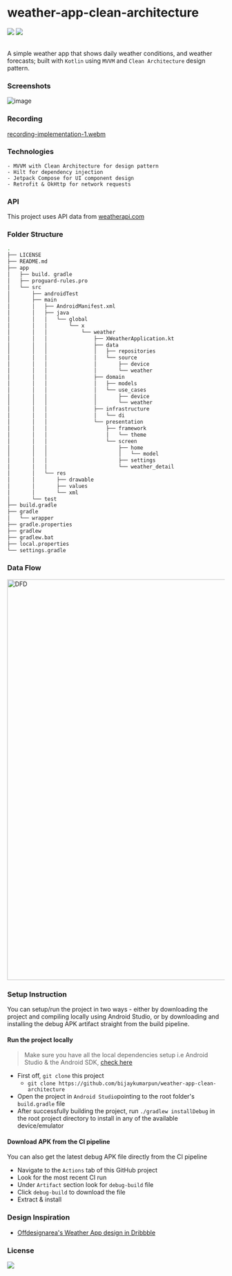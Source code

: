 # weather-app-clean-architecture
 <div style={display:flex;}>

<img src="https://img.shields.io/github/languages/code-size/bijaykumarpun/weather-app-clean-architecture?style=flat-square"/>
<!-- <img src="https://img.shields.io/github/downloads/bijaykumarpun/weather-app-clean-architecture/total"/> -->
<img src="https://img.shields.io/github/last-commit/bijaykumarpun/weather-app-clean-architecture?style=flat-square"/>
</div><br>

A simple weather app that shows daily weather conditions, and weather forecasts; built with `Kotlin` using `MVVM` and `Clean Architecture` design pattern.

### Screenshots
![image](https://github.com/bijaykumarpun/weather-app-clean-architecture/assets/13991373/800954e0-ffc5-4e0c-90ae-6a540b61ad06)

### Recording
[recording-implementation-1.webm](https://github.com/bijaykumarpun/weather-app-clean-architecture/assets/13991373/a7fd5955-d34f-4763-a7e2-b0f0f50410b0)

### Technologies

    - MVVM with Clean Architecture for design pattern
    - Hilt for dependency injection
    - Jetpack Compose for UI component design
    - Retrofit & OkHttp for network requests
### API
This project uses API data from [weatherapi.com](https://www.weatherapi.com/)

### Folder Structure
```bash
.
├── LICENSE
├── README.md
├── app
│   ├── build. gradle
│   ├── proguard-rules.pro
│   └── src
│       ├── androidTest
│       ├── main
│       │   ├── AndroidManifest.xml
│       │   ├── java
│       │   │   └── global
│       │   │       └── x
│       │   │           └── weather
│       │   │               ├── XWeatherApplication.kt
│       │   │               ├── data
│       │   │               │   ├── repositories
│       │   │               │   └── source
│       │   │               │       ├── device
│       │   │               │       └── weather
│       │   │               ├── domain
│       │   │               │   ├── models
│       │   │               │   └── use_cases
│       │   │               │       ├── device
│       │   │               │       └── weather
│       │   │               ├── infrastructure
│       │   │               │   └── di
│       │   │               └── presentation
│       │   │                   ├── framework
│       │   │                   │   └── theme
│       │   │                   └── screen
│       │   │                       ├── home
│       │   │                       │   └── model
│       │   │                       ├── settings
│       │   │                       └── weather_detail
│       │   └── res
│       │       ├── drawable
│       │       ├── values
│       │       └── xml
│       └── test
├── build.gradle
├── gradle
│   └── wrapper
├── gradle.properties
├── gradlew
├── gradlew.bat
├── local.properties
└── settings.gradle
```

### Data Flow
<img width="929" alt="DFD" src="https://github.com/bijaykumarpun/weather-app-clean-architecture/assets/13991373/2c562b5b-a52b-4dd9-9f9e-4e598fdfaa35">

### Setup Instruction
You can setup/run the project in two ways - either by downloading the project and compiling locally using Android Studio, or by downloading and installing the debug APK artifact straight from the build pipeline.

#### Run the project locally

> Make sure you have all the local dependencies setup i.e Android Studio & the Android SDK, [check here](https://developer.android.com/studio/install)

- First off, `git clone` this project
    - `git clone https://github.com/bijaykumarpun/weather-app-clean-architecture`
- Open the project in `Android Studio`pointing to the root folder's `build.gradle` file
- After successfully building the project, run `./gradlew installDebug` in the root project directory to install in any of the available device/emulator

#### Download APK from the CI pipeline
You can also get the latest debug APK file directly from the CI pipeline
- Navigate to the `Actions` tab of this GitHub project
- Look for the most recent CI run
- Under `Artifact` section look for `debug-build` file
- Click `debug-build` to download the file
- Extract & install

### Design Inspiration
- [Offdesignarea's Weather App design in Dribbble](https://dribbble.com/shots/17003404-Weather-App)

### License
<img src="https://img.shields.io/badge/license-MIT-brightgreen?style=flat-square"/>
